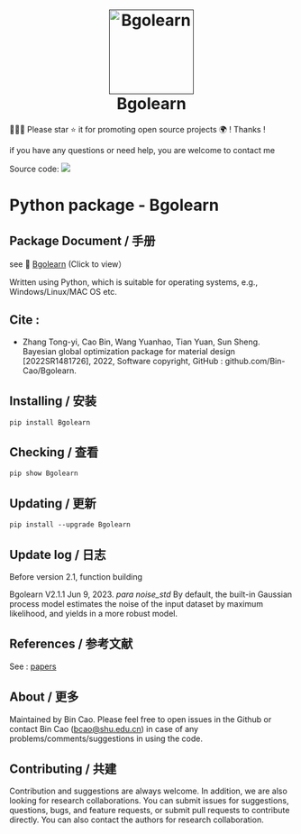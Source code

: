
<h1 align="center">
  <a href=""><img src="https://user-images.githubusercontent.com/86995074/232675281-97ee5a19-b238-4d83-913c-7b0489807fa9.jpeg" alt="Bgolearn" width="150"></a>
  <br>
  Bgolearn
  <br>
</h1>



🤝🤝🤝 Please star ⭐️ it for promoting open source projects 🌍 ! Thanks !

if you have any questions or need help, you are welcome to contact me

Source code: [![](https://img.shields.io/badge/PyPI-caobin-blue)](https://pypi.org/project/Bgolearn/)
# Python package - Bgolearn 

## Package Document / 手册
see 📒 [Bgolearn](https://bgolearn.netlify.app) (Click to view）


Written using Python, which is suitable for operating systems, e.g., Windows/Linux/MAC OS etc.



## Cite : 
+ Zhang Tong-yi, Cao Bin, Wang Yuanhao, Tian Yuan, Sun Sheng. Bayesian global optimization package for material design [2022SR1481726], 2022, Software copyright, GitHub : github.com/Bin-Cao/Bgolearn.

## Installing / 安装
    pip install Bgolearn 
    
## Checking / 查看
    pip show Bgolearn 
    
## Updating / 更新
    pip install --upgrade Bgolearn


     
## Update log / 日志
Before version 2.1, function building

Bgolearn V2.1.1 Jun 9, 2023. *para noise_std* By default, the built-in Gaussian process model estimates the noise of the input dataset by maximum likelihood, and yields in a more robust model.


## References / 参考文献
See : [papers](https://github.com/Bin-Cao/Bgolearn/tree/main/Refs)

## About / 更多
Maintained by Bin Cao. Please feel free to open issues in the Github or contact Bin Cao
(bcao@shu.edu.cn) in case of any problems/comments/suggestions in using the code. 

## Contributing / 共建
Contribution and suggestions are always welcome. In addition, we are also looking for research collaborations. You can submit issues for suggestions, questions, bugs, and feature requests, or submit pull requests to contribute directly. You can also contact the authors for research collaboration.
